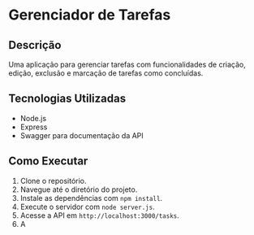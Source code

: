 # Gerenciador de Tarefas

## Descrição
Uma aplicação para gerenciar tarefas com funcionalidades de criação, edição, exclusão e marcação de tarefas como concluídas.

## Tecnologias Utilizadas
- Node.js
- Express
- Swagger para documentação da API

## Como Executar
1. Clone o repositório.
2. Navegue até o diretório do projeto.
3. Instale as dependências com `npm install`.
4. Execute o servidor com `node server.js`.
5. Acesse a API em `http://localhost:3000/tasks`.
6. A